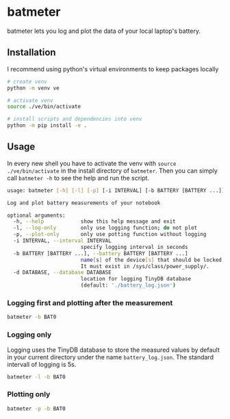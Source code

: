 # batmeter

batmeter lets you log and plot the data of your local laptop's battery.

## Installation
I recommend using python's virtual environments to keep packages locally

```sh
# create venv
python -m venv ve

# activate venv
source ./ve/bin/activate

# install scripts and dependencies into venv
python -m pip install -e .
```


## Usage
In every new shell you have to activate the venv with `source ./ve/bin/activate`
in the install directory of `batmeter`.
Then you can simply call `batmeter -h` to see the help and run the script.

```sh
usage: batmeter [-h] [-l] [-p] [-i INTERVAL] [-b BATTERY [BATTERY ...]] [-d DATABASE]

Log and plot battery measurements of your notebook

optional arguments:
  -h, --help            show this help message and exit
  -l, --log-only        only use logging function; do not plot
  -p, --plot-only       only use potting function without logging
  -i INTERVAL, --interval INTERVAL
                        specify logging interval in seconds
  -b BATTERY [BATTERY ...], --battery BATTERY [BATTERY ...]
                        name[s] of the device[s] that should be locked.
                        It must exist in /sys/class/power_supply/.
  -d DATABASE, --database DATABASE
                        location for logging TinyDB database 
                        (default: './battery_log.json')
```


### Logging first and plotting after the measurement
```sh
batmeter -b BAT0
```

### Logging only
Logging uses the TinyDB database to store the measured
values by default in your current directory under the name
`battery_log.json`. The standard intervall of logging is 5s.
```sh
batmeter -l -b BAT0
```


### Plotting only
```sh
batmeter -p -b BAT0
```
